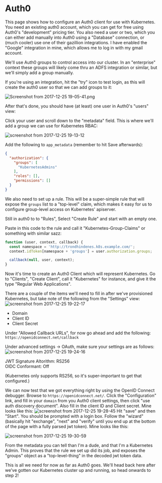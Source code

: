 # Auth0

This page shows how to configure an Auth0 client for use with Kubernetes. You need an existing auth0 account, which you can get for free using Auth0's "development" pricing tier. You also need a user or two, which you can either add manually into Auth0 using a "Database" connection, or (much cooler) use one of their gazillion integrations. I have enabled the "Google" integration in mine, which allows me to log in with my gmail account.

We'll use Auth0 groups to control access into our cluster. In an "enterprise" context these groups will likely come thru an ADFS integration or similar, but we'll simply add a group manually.

If you're using an integration, hit the "try" icon to test login, as this will create the auth0 user so that we can add groups to it:

![Screenshot from 2017-12-25 19-05-41.png](https://user-images.githubusercontent.com/1747120/34342134-3a092c02-e9a7-11e7-81fd-dcee6ad91a32.png)

After that's done, you should have (at least) one user in Auth0's "users" view:

Click your user and scroll down to the "metadata" field. This is where we'll add a group we can use for Kubernetes RBAC:

![screenshot from 2017-12-25 19-13-12](https://user-images.githubusercontent.com/1747120/34342163-d20f329e-e9a7-11e7-9a99-b60f0b34711f.png)

Add the following to `app_metadata` (remember to hit Save afterwards):   
```json
{
  "authorization": {
    "groups": [
      "KubernetesAdmins"
    ],
    "roles": [],
    "permissions": []
  }
}
```

We also need to set up a rule. This will be a super-simple rule that will expose the `groups` list to a "top-level" claim, which makes it easy for us to configure group-level access on Kubernetes' apiserver.

Still in auth0 to to "Rules", Select "Create Rule" and start with an empty one.

Paste in this code to the rule and call it "Kubernetes-Group-Claims" or something with similar sazz:

```javascript
function (user, context, callback) {
  const namespace = 'http://trondhindenes.k8s.example.com/';
  context.idToken[namespace + 'groups'] = user.authorization.groups;

  callback(null, user, context);
}
```

Now it's time to create an Auth0 Client which will represent Kubernetes. Go to "Clients", "Create Client", call it "Kubernetes" for instance, and give it the type "Regular Web Applications".

There are a couple of the items we'll need to fill in after we've provisioned Kubernetes, but take note of the following from the "Settings" view:
![screenshot from 2017-12-25 19-22-17](https://user-images.githubusercontent.com/1747120/34342221-f8576682-e9a8-11e7-9588-922ac2f0d341.png)

- Domain
- Client ID
- Client Secret

Under "Allowed Callback URLs", for now go ahead and add the following:
`https://openidconnect.net/callback`

Under advanced settings -> OAuth, make sure your settings are as follows:
![screenshot from 2017-12-25 19-24-16](https://user-images.githubusercontent.com/1747120/34342224-3c5f5812-e9a9-11e7-910d-eb0f38a025d0.png)

JWT Signature Altorithm: RS256   
OIDC Conformant: Off   

(Kubernetes only supports RS256, so it's super-important to get that configured.)


We can now test that we got everything right by using the OpenID Connect debugger. Browse to `https://openidconnect.net/`. Click the "Configuration" link, and fill in your `domain` from you Auth0 client settings, then click "use auth discovery document". Also fill in the client ID and Client secret. Mine looks like this:
![screenshot from 2017-12-25 19-28-45](https://user-images.githubusercontent.com/1747120/34342246-e101e72c-e9a9-11e7-9bcc-0d96f0207ff5.png)
Hit "save" and then "Start". You should be prompted with a login box. Follow the "wizard" (basically hit "exchange", "next" and "verify" until you end up at the bottom of the page with a fully parsed jwt token). Mine looks like this:

![screenshot from 2017-12-25 19-30-59](https://user-images.githubusercontent.com/1747120/34342256-364b95fc-e9aa-11e7-8762-b59488adaa65.png)

From the metadata you can tell than I'm a dude, and that I'm a Kubernetes Admin. This proves that the rule we set up did its job, and exposes the "groups" object as a "top-level-thing" in the decoded jwt token data.

This is all we need for now as far as Auth0 goes. We'll head back here after we've gotten our Kubernetes cluster up and running, so head onwards to step 2!

